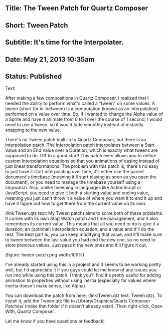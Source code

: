 Title: The Tween Patch for Quartz Composer
----
Short: Tween Patch
----
Subtitle: It's time for the Interpolater.
----
Date:  May 21, 2013 10:35am
----
Status: Published
----
Text:

After making a few compositions in Quartz Composer, I realized that I needed the ability to perform what's called a "tween" on some values. A tween (short for in-between) is a computation (known as an interpolation) performed on a value over time. So, if I wanted to change the Alpha value of a Sprite and have it animate from 0 to 1 over the course of 1 second, I would need to use a tween, so it would fade smoothly instead of instantly snapping to the new value.

There's no Tween patch built-in to Quartz Composer, but there is an Interpolation patch. The Interpolation patch interpolates between a Start Value and an End Value over a Duration, which is exactly what tweens are supposed to do. Off to a good start! This patch even allows you to define custom Interpolation equations so that you animations of easing instead of just linear transformations. The problem with this patch is, there's no easy to just have it start interpolating over time, it'll either use the parent document's timebase (meaning it'll start playing as soon as you open the document), or you need to manage the timebase yourself using a stopwatch. Also, unlike tweening in languages like ActionScript or JavaScript, you need to give it both a starting value and ending value, meaning you just can't throw it a value of where you want it to end it up and have it figure out how to get there from the current value on its own.

(link:Tween.qtz text: My Tween patch) aims to solve both of these problems. It comes with its own Stop Watch patch and time management, and it also remembers its current value. This means that all you need to do is give it a duration, an (optional) interpolation equation, and a value and it'll do the rest. The best part is, you can keep modifying that value, and it'll make sure to tween between the last value you had and the new one, so no need to store previous values. Just pass it the new ones and it'll figure it out.

(figure: tween-patch.png width:100%)

I've already started using this in a project and it seems to be working pretty well, but I'd appreciate it if you guys could let me know of any issues you run into while using this patch. I think you'll find it's pretty useful for adding animation to properties without using inertia (especially for values where inertia doesn't make sense, like Alpha).

You can download the patch from here: (link:Tween.qtz text: Tween.qtz). To install it, add the Tween.qtz file to /Library/Graphics/Quartz Composer Patches/ (make that folder if it doesn't already exist). Then right-click, Open With, Quartz Composer.

Let me know if you have questions or feedback!